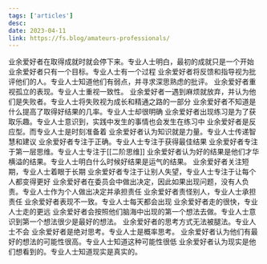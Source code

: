 ```yaml
---
tags: ['articles']
desc: 
date: 2023-04-11
link: https://fs.blog/amateurs-professionals/
---
```


业余爱好者在取得成就时就会停下来。专业人士明白，最初的成就只是一个开始
业余爱好者只有一个目标。专业人士有一个过程
业余爱好者将反馈和指导视为批评他们的人。专业人士知道他们有弱点，并寻求深思熟虑的批评。
业余爱好者重视孤立的表现。专业人士重视一致性。
业余爱好者一遇到麻烦就放弃，并认为他们是失败者。专业人士将失败视为成长和精通之路的一部分
业余爱好者不知道是什么提高了取得好结果的几率。专业人士却很明确
业余爱好者出现练习是为了获取乐趣。专业人士意识到，实践中发生的事情也会发生在练习中 
业余爱好者是反应型。而专业人士是时刻准备着
业余爱好者认为知识就是力量。专业人士传递智慧和建议
业余爱好者专注于正确。专业人士专注于获得最佳结果 
业余爱好者专注于第一层思维。专业人士专注于[[二阶思维]] 
业余爱好者认为好的结果是他们才华横溢的结果。专业人士明白什么时候好结果是运气的结果。
业余爱好者关注短期，专业人士着眼于长期
业余爱好者专注于让别人失望，专业人士专注于让每个人都变得更好 
业余爱好者在委员会中做出决定，因此如果出现问题，没有人负责。专业人士作为个人做出决定并承担责任
业余爱好者责怪别人，专业人士承担责任 
业余爱好者表现不一致。专业人士每天都会出现 
业余爱好者走的很快，专业人士走的更远
业余爱好者会按照他们脑海中出现的第一个想法去做。专业人士意识到第一个想法很少是最好的想法。
业余爱好者的思考方式无法被腿法。专业人士不会
业余爱好者是绝对思考。专业人士是概率思考。
业余爱好者认为他们有最好的想法的可能性很高。专业人士知道这种可能性很低
业余爱好者认为现实是他们想看到的。专业人士知道现实是真实的。




















